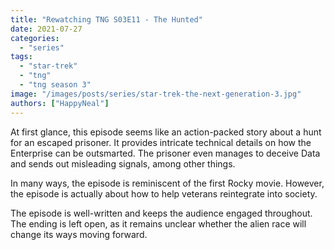 ```yaml
---
title: "Rewatching TNG S03E11 - The Hunted"
date: 2021-07-27
categories: 
  - "series"
tags: 
  - "star-trek"
  - "tng"
  - "tng season 3"
image: "/images/posts/series/star-trek-the-next-generation-3.jpg"
authors: ["HappyNeal"]
---
```


At first glance, this episode seems like an action-packed story about a hunt for an escaped prisoner. It provides intricate technical details on how the Enterprise can be outsmarted. The prisoner even manages to deceive Data and sends out misleading signals, among other things.

In many ways, the episode is reminiscent of the first Rocky movie. However, the episode is actually about how to help veterans reintegrate into society.

The episode is well-written and keeps the audience engaged throughout. The ending is left open, as it remains unclear whether the alien race will change its ways moving forward.
